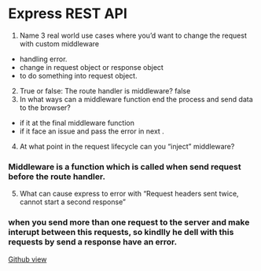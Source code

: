 # Express REST API
1. Name 3 real world use cases where you’d want to change the request with custom middleware
+ handling error.
+ change in request object or response object
+ to do something into request object.
2. True or false: The route handler is middleware? false 
3. In what ways can a middleware function end the process and send data to the browser?
+ if it at the final middleware function
+ if it face an issue and pass the error in next .
4. At what point in the request lifecycle can you “inject” middleware?
### Middleware is a function which is called when send request before the route handler.
5. What can cause express to error with “Request headers sent twice, cannot start a second response”
### when you send more than one request to the server and make interupt between this requests, so kindlly he dell with this requests by send a response have an error.


[Github view](https://github.com/sbkhaloof/growthmindsit)